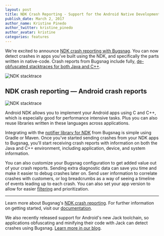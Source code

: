 ```yaml
---
layout: post
title: NDK Crash Reporting - Support for the Android Native Development Kit
publish_date: March 2, 2017
author_name: Kristine Pinedo
author_twitter: kristine_pinedo
author_avatar: kristine
categories: features
---
```


We're excited to announce [NDK crash reporting with Bugsnag](https://www.bugsnag.com/platforms/android/). You can now detect crashes in apps you've built using the NDK, and specifically the parts written in native-code. Crash reports from Bugsnag include fully, [de-obfuscated stacktraces for both Java and C++](https://docs.bugsnag.com/platforms/android/ndk/#showing-full-stacktraces).

![NDK stacktrace](/img/posts/ndk-stacktrace.png)

## NDK crash reporting — Android crash reports

![NDK stacktrace](/img/posts/android.png)

Android NDK allows you to implement your Android apps using C and C++, which is especially good for performance intensive tasks. Plus you can also reuse libraries written in these languages across applications.

Integrating with the [notifier library for NDK](https://github.com/bugsnag/bugsnag-android-ndk) from Bugsnag is simple using Gradle or Maven. Once you've started sending crashes from your NDK apps to Bugsnag, you'll start receiving crash reports with information on both the Java and C++ environment, including application, device, and system information.

You can also customize your Bugsnag configuration to get added value out of your crash reports. Sending extra diagnostic data can save you time and make it easier to debug crashes later on. Send user information to correlate crashes with customers, or log breadcrumbs as a way of seeing a timeline of events leading up to each crash. You can also set your app version to allow for easier [filtering](https://blog.bugsnag.com/new-filter-bar-tips/) and prioritization.  

---

Learn more about Bugsnag's [NDK crash reporting](https://docs.bugsnag.com/platforms/android/). For further information on getting started, visit our [documentation](https://docs.bugsnag.com/platforms/android/ndk/).

We also recently released support for Android's new Jack toolchain, so applications obfuscating and minifying their code with Jack can detect crashes using Bugsnag. [Learn more in our blog](https://blog.bugsnag.com/android-jack-toolchain/). 
